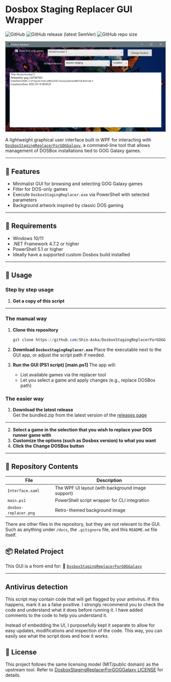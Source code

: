 # Dosbox Staging Replacer GUI Wrapper

![GitHub](https://img.shields.io/github/license/Shin-Aska/DosboxStagingReplacerForGOGGalaxy-UI)
![GitHub release (latest SemVer)](https://img.shields.io/github/v/release/Shin-Aska/DosboxStagingReplacerForGOGGalaxy-UI)
![GitHub repo size](https://img.shields.io/github/repo-size/Shin-Aska/DosboxStagingReplacerForGOGGalaxy-UI)

![Dosbox Staging Replacer GUI](./docs/SampleUI.png)

A lightweight graphical user interface built in WPF for interacting with [`DosboxStagingReplacerForGOGGalaxy`](https://github.com/Shin-Aska/DosboxStagingReplacerForGOGGalaxy), a command-line tool that allows management of DOSBox installations tied to GOG Galaxy games.

---

## 🧩 Features

- Minimalist GUI for browsing and selecting GOG Galaxy games
- Filter for DOS-only games
- Execute `DosboxStagingReplacer.exe` via PowerShell with selected parameters
- Background artwork inspired by classic DOS gaming

---

## 🔧 Requirements

- Windows 10/11
- .NET Framework 4.7.2 or higher
- PowerShell 5.1 or higher
- Ideally have a supported custom Dosbox build installled
---

## 🚀 Usage

### Step by step usage
1. **Get a copy of this script**
------
### The manual way

1. **Clone this repository**  

   ```powershell
   git clone https://github.com/Shin-Aska/DosboxStagingReplacerForGOGGalaxy-UI.git
   ```

1. **Download `DosboxStagingReplacer.exe`**
    Place the executable next to the GUI app, or adjust the script path if needed.
2. **Run the GUI (PS1 script) [main.ps1]**
    The app will:
   - List available games via the replacer tool
   - Let you select a game and apply changes (e.g., replace DOSBox path)

### The easier way
1. **Download the latest release**  
   Get the bundled.zip from the latest version of the [releases page](https://github.com/Shin-Aska/DosboxStagingReplacerForGOGGalaxy-UI/releases/latest)
------
2. **Select a game in the selection that you wish to replace your DOS runner game with**
3. **Customize the options (such as Dosbox version) to what you want**
4. **Click the Change DOSBox button**

------

## 📁 Repository Contents

| File                     | Description                                       |
| ------------------------ | ------------------------------------------------- |
| `Interface.xaml`         | The WPF UI layout (with background image support) |
| `main.ps1`               | PowerShell script wrapper for CLI integration     |
| `dosbox-replacer.png`    | Retro-themed background image                     |

There are other files in the repository, but they are not relevant to the GUI. Such as anything under `/docs`, 
the `.gitignore` file, and this `README.md` file itself.

## 📦 Related Project

This GUI is a front-end for:
 🔗 [`DosboxStagingReplacerForGOGGalaxy`](https://github.com/Shin-Aska/DosboxStagingReplacerForGOGGalaxy)

------

## Antivirus detection

This script may contain code that will get flagged by your antivirus. If this happens, mark it as a false positive.
I strongly recommend you to check the code and understand what it does before running it. I have added comments to the code to help you understand it.

Instead of embedding the UI, I purposefully kept it separate to allow for easy updates, modifications and inspection of the code. This way, you can easily see what the script does and how it works.

## 📝 License

This project follows the same licensing model (MIT/public domain) as the upstream tool.
 Refer to [DosboxStagingReplacerForGOGGalaxy LICENSE](https://github.com/Shin-Aska/DosboxStagingReplacerForGOGGalaxy/blob/main/LICENSE) for details.
